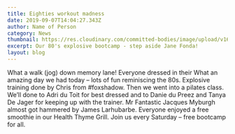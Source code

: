 ```yaml
---
title: Eighties workout madness
date: 2019-09-07T14:04:27.343Z
author: Name of Person
category: News
thumbnail: https://res.cloudinary.com/committed-bodies/image/upload/v1642428319/blog/69563516_384908092188974_2308941329901551616_n_omvsod.jpg
excerpt: Our 80's explosive bootcamp - step aside Jane Fonda!
layout: blog
---
```

What a walk (jog) down memory lane! Everyone dressed in their What an amazing day we had today – lots of fun reminiscing the 80s. Explosive training done by Chris from #foxshadow. Then we went into a pilates class. We’ll done to Adri du Toit for best dressed and to Danie du Preez and Tanya De Jager for keeping up with the trainer. Mr Fantastic Jacques Myburgh almost got hammered by James Larhubarbe. Everyone enjoyed a free smoothie in our Health Thyme Grill. Join us every Saturday – free bootcamp for all.